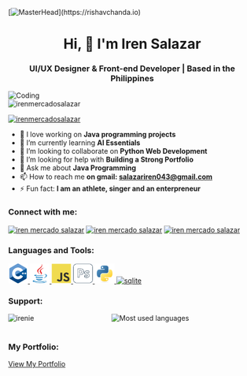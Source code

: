 [![MasterHead](https://1.bp.blogspot.com/-7A4WynwLsM...)](https://rishavchanda.io)
<h1 align="center">Hi, 👋 I'm Iren Salazar</h1>
<h3 align="center">UI/UX Designer & Front-end Developer | Based in the Philippines</h3>
<img align="left" alt="Coding" width="400" src="https://imgs.search.brave.com/FrOhz6OSIWnq4YHmHKUaqDJyfb_r_9qhlgapHALPk-Q/rs:fit:680:428:1/g:ce/aHR0cHM6Ly9pLnBp/bmltZy5jb20vb3Jp/Z2luYWxzLzU0L2Uz/LzdkLzU0ZTM3ZDgw/NzRlYmNkZTFkOTZj/NzdkN2IyYTdmMzEw/LmdpZg.gif">

<p align="left"> <img src="https://komarev.com/ghpvc/?username=irenmercadosalazar&label=Profile%20views&color=0e75b6&style=flat" alt="irenmercadosalazar" /> </p>

<p align="left"> <a href="https://github.com/ryo-ma/github-profile-trophy"><img src="https://github-profile-trophy.vercel.app/?username=irenmercadosalazar" alt="irenmercadosalazar" /></a> </p>

- 🔭 I love working on **Java programming projects**
- 🌱 I’m currently learning **AI Essentials**
- 👯 I’m looking to collaborate on **Python Web Development**
- 🤝 I’m looking for help with **Building a Strong Portfolio**
- 💬 Ask me about **Java Programming**
- 📫 How to reach me **on gmail: salazariren043@gmail.com**
- ⚡ Fun fact: **I am an athlete, singer and an enterpreneur**

<h3 align="left">Connect with me:</h3>
<p align="left">
<a href="https://www.facebook.com/HelloWorld.JustDontQuit.jv" target="blank"><img align="center" src="https://raw.githubusercontent.com/rahuldkjain/github-profile-readme-generator/master/src/images/icons/Social/facebook.svg" alt="iren mercado salazar" height="30" width="40" /></a>
<a href="https://www.youtube.com/@iren-salazar" target="blank"><img align="center" src="https://raw.githubusercontent.com/rahuldkjain/github-profile-readme-generator/master/src/images/icons/Social/youtube.svg" alt="iren mercado salazar" height="30" width="40" /></a>
<a href="https://www.instagram.com/_x_uraqtdr_x_/" target="blank"><img align="center" src="https://raw.githubusercontent.com/rahuldkjain/github-profile-readme-generator/master/src/images/icons/Social/instagram.svg" alt="iren mercado salazar" height="30" width="40" /></a>
</p>


<h3 align="left">Languages and Tools:</h3>
<p align="left"> 
  <a href="https://www.w3schools.com/cpp/" target="_blank" rel="noreferrer"> 
    <img src="https://raw.githubusercontent.com/devicons/devicon/master/icons/cplusplus/cplusplus-original.svg" alt="cplusplus" width="40" height="40"/> 
  </a> 
  <a href="https://www.java.com" target="_blank" rel="noreferrer"> 
    <img src="https://raw.githubusercontent.com/devicons/devicon/master/icons/java/java-original.svg" alt="java" width="40" height="40"/> 
  </a> 
  <a href="https://www.javascript.com/" target="_blank" rel="noreferrer"> 
    <img src="https://raw.githubusercontent.com/devicons/devicon/master/icons/javascript/javascript-original.svg" alt="javascript" width="40" height="40"/> 
  </a>
  <a href="https://www.photoshop.com/en" target="_blank" rel="noreferrer"> 
    <img src="https://raw.githubusercontent.com/devicons/devicon/master/icons/photoshop/photoshop-line.svg" alt="photoshop" width="40" height="40"/> 
  </a> 
  <a href="https://www.python.org" target="_blank" rel="noreferrer"> 
    <img src="https://raw.githubusercontent.com/devicons/devicon/master/icons/python/python-original.svg" alt="python" width="40" height="40"/> 
  </a> 
  <a href="https://www.sqlite.org/" target="_blank" rel="noreferrer"> 
    <img src="https://www.vectorlogo.zone/logos/sqlite/sqlite-icon.svg" alt="sqlite" width="40" height="40"/> 
  </a> 
</p>

<h3 align="left">Support:</h3>
<p>
  <a href="https://www.buymeacoffee.com/irenie"> 
    <img align="left" src="https://cdn.buymeacoffee.com/buttons/v2/default-yellow.png" height="50" width="210" alt="irenie" />
  </a>
  <a href="https://ko-fi.com/irenie"> 
    <img align="left" src="https://cdn.ko-fi.com/cdn/kofi3.png?v=3" height="50" width="210" alt="Most used languages" />
  </a>
</p><br><br>

<h3 align="left">My Portfolio:</h3>
<p align="left">
    <a href="portfolio.html" target="_blank">View My Portfolio</a>
</p>

<p> <br><br> <img align="center" src="https://github-readme-stats.vercel.app/api/top-langs?username=irenmercadosalazar&show_icons=true&locale=en&layout=compact" alt="

